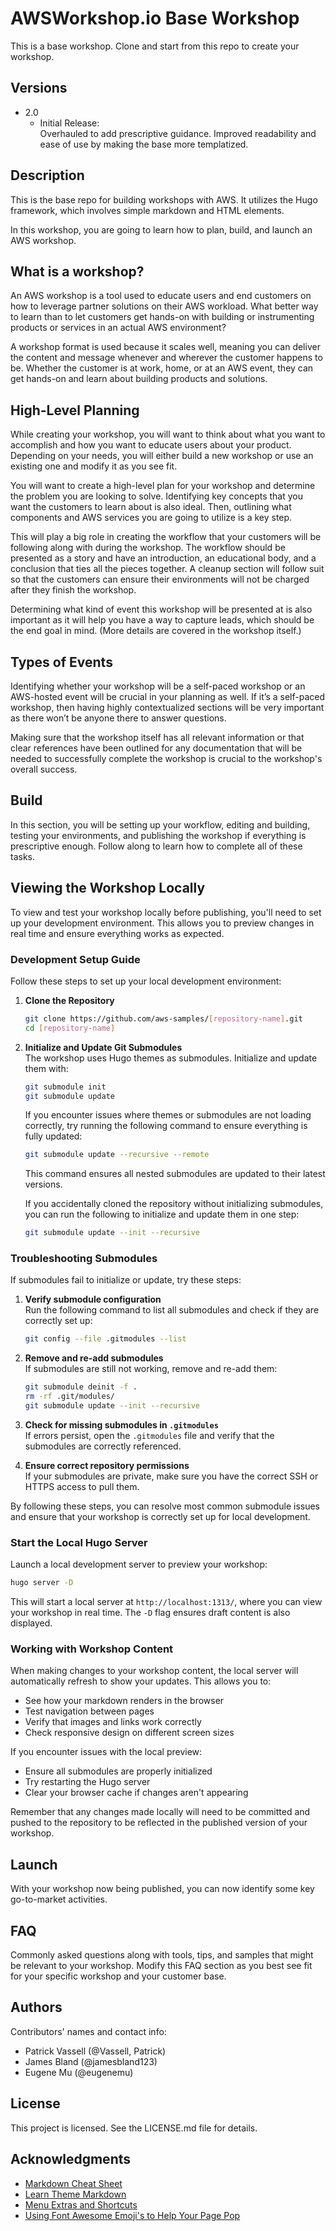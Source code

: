 # AWSWorkshop.io Base Workshop 

This is a base workshop. Clone and start from this repo to create your workshop.

## Versions
 * 2.0
    * Initial Release:  
      Overhauled to add prescriptive guidance. Improved readability and ease of use by making the base more templatized.

## Description

This is the base repo for building workshops with AWS. It utilizes the Hugo framework, which involves simple markdown and HTML elements.

In this workshop, you are going to learn how to plan, build, and launch an AWS workshop.

## What is a workshop?

An AWS workshop is a tool used to educate users and end customers on how to leverage partner solutions on their AWS workload. What better way to learn than to let customers get hands-on with building or instrumenting products or services in an actual AWS environment?  

A workshop format is used because it scales well, meaning you can deliver the content and message whenever and wherever the customer happens to be. Whether the customer is at work, home, or at an AWS event, they can get hands-on and learn about building products and solutions.

## High-Level Planning

While creating your workshop, you will want to think about what you want to accomplish and how you want to educate users about your product. Depending on your needs, you will either build a new workshop or use an existing one and modify it as you see fit.

You will want to create a high-level plan for your workshop and determine the problem you are looking to solve. Identifying key concepts that you want the customers to learn about is also ideal. Then, outlining what components and AWS services you are going to utilize is a key step.  

This will play a big role in creating the workflow that your customers will be following along with during the workshop. The workflow should be presented as a story and have an introduction, an educational body, and a conclusion that ties all the pieces together. A cleanup section will follow suit so that the customers can ensure their environments will not be charged after they finish the workshop.  

Determining what kind of event this workshop will be presented at is also important as it will help you have a way to capture leads, which should be the end goal in mind. (More details are covered in the workshop itself.)

## Types of Events
 
Identifying whether your workshop will be a self-paced workshop or an AWS-hosted event will be crucial in your planning as well. If it’s a self-paced workshop, then having highly contextualized sections will be very important as there won’t be anyone there to answer questions.  

Making sure that the workshop itself has all relevant information or that clear references have been outlined for any documentation that will be needed to successfully complete the workshop is crucial to the workshop's overall success.

## Build

In this section, you will be setting up your workflow, editing and building, testing your environments, and publishing the workshop if everything is prescriptive enough. Follow along to learn how to complete all of these tasks. 

## Viewing the Workshop Locally

To view and test your workshop locally before publishing, you'll need to set up your development environment. This allows you to preview changes in real time and ensure everything works as expected.

### Development Setup Guide

Follow these steps to set up your local development environment:

1. **Clone the Repository**

   ```bash
   git clone https://github.com/aws-samples/[repository-name].git
   cd [repository-name]
   ```

2. **Initialize and Update Git Submodules**  
   The workshop uses Hugo themes as submodules. Initialize and update them with:

   ```bash
   git submodule init
   git submodule update
   ```

   If you encounter issues where themes or submodules are not loading correctly, try running the following command to ensure everything is fully updated:

   ```bash
   git submodule update --recursive --remote
   ```

   This command ensures all nested submodules are updated to their latest versions.

   If you accidentally cloned the repository without initializing submodules, you can run the following to initialize and update them in one step:

   ```bash
   git submodule update --init --recursive
   ```

### Troubleshooting Submodules

If submodules fail to initialize or update, try these steps:

1. **Verify submodule configuration**  
   Run the following command to list all submodules and check if they are correctly set up:

   ```bash
   git config --file .gitmodules --list
   ```

2. **Remove and re-add submodules**  
   If submodules are still not working, remove and re-add them:

   ```bash
   git submodule deinit -f .
   rm -rf .git/modules/
   git submodule update --init --recursive
   ```

3. **Check for missing submodules in `.gitmodules`**  
   If errors persist, open the `.gitmodules` file and verify that the submodules are correctly referenced.

4. **Ensure correct repository permissions**  
   If your submodules are private, make sure you have the correct SSH or HTTPS access to pull them.

By following these steps, you can resolve most common submodule issues and ensure that your workshop is correctly set up for local development.

### Start the Local Hugo Server  
Launch a local development server to preview your workshop:

```bash
hugo server -D
```

This will start a local server at `http://localhost:1313/`, where you can view your workshop in real time. The `-D` flag ensures draft content is also displayed.

### Working with Workshop Content

When making changes to your workshop content, the local server will automatically refresh to show your updates. This allows you to:

- See how your markdown renders in the browser
- Test navigation between pages
- Verify that images and links work correctly
- Check responsive design on different screen sizes

If you encounter issues with the local preview:
- Ensure all submodules are properly initialized
- Try restarting the Hugo server
- Clear your browser cache if changes aren't appearing

Remember that any changes made locally will need to be committed and pushed to the repository to be reflected in the published version of your workshop.

## Launch

With your workshop now being published, you can now identify some key go-to-market activities. 

## FAQ

Commonly asked questions along with tools, tips, and samples that might be relevant to your workshop. Modify this FAQ section as you best see fit for your specific workshop and your customer base. 

## Authors

Contributors' names and contact info:

* Patrick Vassell (@Vassell, Patrick) 
* James Bland (@jamesbland123)
* Eugene Mu (@eugenemu)

## License

This project is licensed. See the LICENSE.md file for details.

## Acknowledgments

* [Markdown Cheat Sheet](https://github.com/adam-p/markdown-here/wiki/Markdown-Cheatsheet)
* [Learn Theme Markdown](https://learn.netlify.app/en/cont/markdown/)
* [Menu Extras and Shortcuts](https://learn.netlify.app/en/cont/menushortcuts/) 
* [Using Font Awesome Emoji's to Help Your Page Pop](https://learn.netlify.app/en/cont/icons/)
